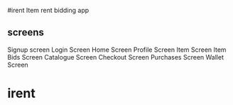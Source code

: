 #irent
Item rent bidding app

## screens
 Signup screen
 Login Screen
 Home Screen
 Profile Screen
 Item Screen
 Item Bids Screen
 Catalogue Screen
 Checkout Screen
 Purchases Screen
 Wallet Screen

# irent
